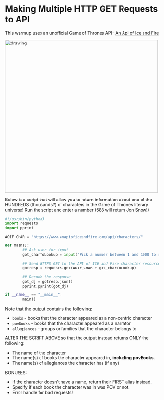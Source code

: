 # Making Multiple HTTP GET Requests to API

This warmup uses an unofficial Game of Thrones API- [An Api of Ice and Fire](https://www.anapioficeandfire.com)

<img src="https://cdn-media-1.freecodecamp.org/images/1*zWAQiGmSUNnBMl6D12xi7A.jpeg" alt="drawing" width="500"/>

Below is a script that will allow you to return information about one of the HUNDREDS (thousands?) of characters in the Game of Thrones literary universe! Run the script and enter a number (583 will return Jon Snow!)

```python
#!/usr/bin/python3
import requests
import pprint

AOIF_CHAR = "https://www.anapioficeandfire.com/api/characters/"

def main():
        ## Ask user for input
        got_charToLookup = input("Pick a number between 1 and 1000 to return info on a GoT character! " )

        ## Send HTTPS GET to the API of ICE and Fire character resource
        gotresp = requests.get(AOIF_CHAR + got_charToLookup)

        ## Decode the response
        got_dj = gotresp.json()
        pprint.pprint(got_dj)

if __name__ == "__main__":
        main()
```

Note that the output contains the following:

- `books` - books that the character appeared as a non-centric character
- `povBooks` - books that the character appeared as a narrator
- `allegiances` - groups or families that the character belongs to

ALTER THE SCRIPT ABOVE so that the output instead returns ONLY the following:

- The name of the character
- The name(s) of books the character appeared in, **including povBooks**.
- The name(s) of allegiances the character has (if any)

BONUSES:
- If the character doesn't have a name, return their FIRST alias instead.
- Specify if each book the character was in was POV or not.
- Error handle for bad requests!
